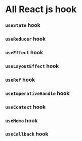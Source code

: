 # All React js hook

### `useState` hook

### `useReducer` hook

### `useEffect` hook

### `useLayoutEffect` hook

### `useRef` hook

### `useImperativeHandle` hook

### `useContext` hook

### `useMemo` hook

### `useCallback` hook

